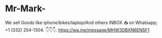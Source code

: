 # Mr-Mark-
We sell Goods like iphone/bikes/laptop/And others INBOX 📥 on Whatsapp; +1 (332) 254-1304.      👇👇👇.  https://wa.me/message/MHW3DBXN6EN5F1
